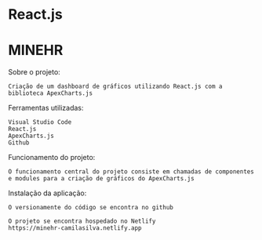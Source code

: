 # React.js 

# MINEHR

Sobre o projeto:

    Criação de um dashboard de gráficos utilizando React.js com a biblioteca ApexCharts.js

Ferramentas utilizadas:

    Visual Studio Code
    React.js
    ApexCharts.js
    Github

Funcionamento do projeto:

    O funcionamento central do projeto consiste em chamadas de componentes
    e modules para a criação de gráficos do ApexCharts.js

Instalação da aplicação:

    O versionamente do código se encontra no github

    O projeto se encontra hospedado no Netlify
    https://minehr-camilasilva.netlify.app
